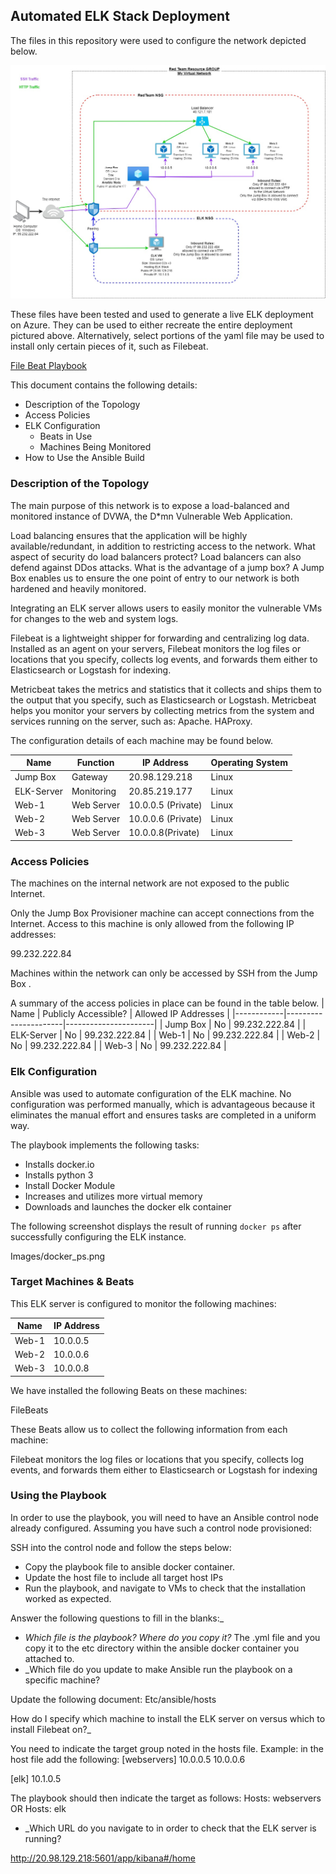 ## Automated ELK Stack Deployment

The files in this repository were used to configure the network depicted below.

![Alt text](Images/Diagramming_the_Network.jpg?raw=true)


These files have been tested and used to generate a live ELK deployment on Azure. They can be used to either recreate the entire deployment pictured above. Alternatively, select portions of the yaml file may be used to install only certain pieces of it, such as Filebeat.

[File Beat Playbook](https://github.com/sdemedeiros/Project_13_ELK_Stack_SD/blob/main/Ansible/file_beat_yaml.txt)


This document contains the following details:
- Description of the Topology
- Access Policies
- ELK Configuration
  - Beats in Use
  - Machines Being Monitored
- How to Use the Ansible Build


### Description of the Topology

The main purpose of this network is to expose a load-balanced and monitored instance of DVWA, the D*mn Vulnerable Web Application.

Load balancing ensures that the application will be highly available/redundant, in addition to restricting access to the network.
What aspect of security do load balancers protect? 
Load balancers can also defend against DDos attacks.
What is the advantage of a jump box?
A Jump Box enables us to ensure the one point of entry to our network is both hardened and heavily monitored. 

Integrating an ELK server allows users to easily monitor the vulnerable VMs for changes to the web and system logs.

Filebeat is a lightweight shipper for forwarding and centralizing log data. Installed as an agent on your servers, Filebeat monitors the log files or locations that you specify, collects log events, and forwards them either to Elasticsearch or Logstash for indexing.

Metricbeat takes the metrics and statistics that it collects and ships them to the output that you specify, such as Elasticsearch or Logstash. Metricbeat helps you monitor your servers by collecting metrics from the system and services running on the server, such as: Apache. HAProxy.

The configuration details of each machine may be found below.

| Name       | Function   | IP Address         | Operating System |
|------------|------------|--------------------|------------------|
| Jump Box   | Gateway    | 20.98.129.218      | Linux            |
| ELK-Server | Monitoring | 20.85.219.177      | Linux            |
| Web-1      | Web Server | 10.0.0.5 (Private) | Linux            |
| Web-2      | Web Server | 10.0.0.6 (Private) | Linux            |
| Web-3      | Web Server | 10.0.0.8(Private)  | Linux            |

### Access Policies

The machines on the internal network are not exposed to the public Internet. 

Only the Jump Box Provisioner machine can accept connections from the Internet. Access to this machine is only allowed from the following IP addresses:

99.232.222.84

Machines within the network can only be accessed by SSH from the Jump Box .


A summary of the access policies in place can be found in the table below.
| Name       | Publicly Accessible? | Allowed IP Addresses |
|------------|----------------------|----------------------|
| Jump Box   | No                   | 99.232.222.84        |
| ELK-Server | No                   | 99.232.222.84        |
| Web-1      | No                   | 99.232.222.84        |
| Web-2      | No                   | 99.232.222.84        |
| Web-3      | No                   | 99.232.222.84        |

### Elk Configuration

Ansible was used to automate configuration of the ELK machine. No configuration was performed manually, which is advantageous because it eliminates the manual effort and ensures tasks are completed in a uniform way. 

The playbook implements the following tasks:
- Installs docker.io
- Installs python 3
- Install Docker Module
- Increases and utilizes more virtual memory
- Downloads and launches the docker elk container


The following screenshot displays the result of running `docker ps` after successfully configuring the ELK instance.

Images/docker_ps.png

### Target Machines & Beats
This ELK server is configured to monitor the following machines:

| Name  | IP Address |
|-------|------------|
| Web-1 | 10.0.0.5   |
| Web-2 | 10.0.0.6   |
| Web-3 | 10.0.0.8   |


We have installed the following Beats on these machines:

FileBeats

These Beats allow us to collect the following information from each machine:

Filebeat monitors the log files or locations that you specify, collects log events, and forwards them either to Elasticsearch or Logstash for indexing

### Using the Playbook
In order to use the playbook, you will need to have an Ansible control node already configured. Assuming you have such a control node provisioned: 

SSH into the control node and follow the steps below:
- Copy the playbook file to ansible docker container.
- Update the host file to include all target host IPs
- Run the playbook, and navigate to VMs to check that the installation worked as expected.

Answer the following questions to fill in the blanks:_
- _Which file is the playbook? Where do you copy it?_
The .yml file and you copy it to the etc directory within the ansible docker container you attached to. 
- _Which file do you update to make Ansible run the playbook on a specific machine? 

Update the following document: Etc/ansible/hosts

How do I specify which machine to install the ELK server on versus which to install Filebeat on?_

You need to indicate the target group noted in the hosts file. 
Example: in the host file add the following: 
[webservers]
10.0.0.5
10.0.0.6

[elk]
10.1.0.5 

The playbook should then indicate the target as follows: 
Hosts: webservers 
OR
Hosts: elk 

- _Which URL do you navigate to in order to check that the ELK server is running?

http://20.98.129.218:5601/app/kibana#/home

